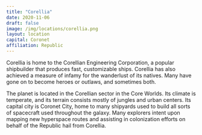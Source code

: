 ```yaml
---
title: "Corellia"
date: 2020-11-06
draft: false
image: /img/locations/corellia.png
layout: location
capital: Coronet
affiliation: Republic
---
```


Corellia is home to the Corellian Engineering Corporation, a popular shipbuilder that produces fast, customizable ships. Corellia has also achieved a measure of infamy for the wanderlust of its natives. Many have gone on to become heroes or outlaws, and sometimes both.

The planet is located in the Corellian sector in the Core Worlds. Its climate is temperate, and its terrain consists mostly of jungles and urban centers. Its capital city is Coronet City, home to many shipyards used to build all sorts of spacecraft used throughout the galaxy. Many explorers intent upon mapping new hyperspace routes and assisting in colonization efforts on behalf of the Republic hail from Corellia. 
